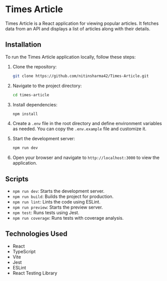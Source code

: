 # Times Article

Times Article is a React application for viewing popular articles. It fetches data from an API and displays a list of articles along with their details.

## Installation

To run the Times Article application locally, follow these steps:

1. Clone the repository:

    ```bash
    git clone https://github.com/nitinsharma42/Times-Article.git
    ```

2. Navigate to the project directory:

    ```bash
    cd times-article
    ```

3. Install dependencies:

    ```bash
    npm install
    ```

4. Create a `.env` file in the root directory and define environment variables as needed. You can copy the `.env.example` file and customize it.

5. Start the development server:

    ```bash
    npm run dev
    ```

6. Open your browser and navigate to `http://localhost:3000` to view the application.

## Scripts

- `npm run dev`: Starts the development server.
- `npm run build`: Builds the project for production.
- `npm run lint`: Lints the code using ESLint.
- `npm run preview`: Starts the preview server.
- `npm test`: Runs tests using Jest.
- `npm run coverage`: Runs tests with coverage analysis.

## Technologies Used

- React
- TypeScript
- Vite
- Jest
- ESLint
- React Testing Library
